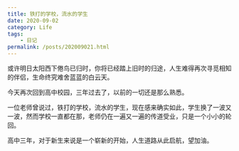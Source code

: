 ```yaml
---
title: 铁打的学校，流水的学生
date: 2020-09-02
category: Life
tags: 
    - 日记
permalink: /posts/202009021.html
---
```

或许明日太阳西下倦鸟已归时，你将已经踏上旧时的归途，人生难得再次寻觅相知的伴侣，生命终究难舍蓝蓝的白云天。

<!-- more -->

今天再次回到高中校园，三年过去了，以前的一切还是那么熟悉。

一位老师曾说过，铁打的学校，流水的学生，现在感来确实如此，学生换了一波又一波，然而学校一直都在那，老师仍在一遍又一遍的传道受业，只是一个小小的轮回。

高中三年，对于新生来说是一个崭新的开始，人生道路从此启航，望加油。